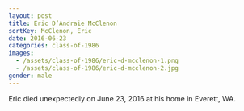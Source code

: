 ```yaml
---
layout: post
title: Eric D’Andraie McClenon
sortKey: McClenon, Eric
date: 2016-06-23
categories: class-of-1986
images:
  - /assets/class-of-1986/eric-d-mcclenon-1.png
  - /assets/class-of-1986/eric-d-mcclenon-2.jpg
gender: male
---
```

Eric died unexpectedly on June 23, 2016 at his home in Everett, WA.

